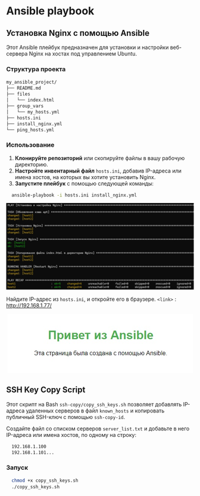 # Ansible playbook

## Установка Nginx с помощью Ansible
Этот Ansible плейбук предназначен для установки и настройки веб-сервера Nginx на хостах под управлением Ubuntu.

### Структура проекта
```text
my_ansible_project/
├── README.md
├── files
│   └── index.html
├── group_vars
│   └── my_hosts.yml
├── hosts.ini
├── install_nginx.yml
└── ping_hosts.yml
```

### Использование
1. **Клонируйте репозиторий** или скопируйте файлы в вашу рабочую директорию.
2. **Настройте инвентарный файл** `hosts.ini`, добавив IP-адреса или имена хостов, на которых вы хотите установить Nginx.
3. **Запустите плейбук** с помощью следующей команды:
```bash
  ansible-playbook -i hosts.ini install_nginx.yml  
```
<p align="center">
  <img src="ans_nginx1.jpg" alt="ansible_nginx" />
</p>

Найдите IP-адрес из `hosts.ini`, и откройте его в браузере. `<link>` : <http://192.168.1.77/>
<p align="center">
  <img src="ans_nginx2.jpg" alt="ansible_nginx" />
</p>

## SSH Key Copy Script
Этот скрипт на Bash `ssh-copy/copy_ssh_keys.sh` позволяет добавлять IP-адреса удаленных серверов в файл `known_hosts` и копировать публичный SSH-ключ с помощью `ssh-copy-id`.

Создайте файл со списком серверов `server_list.txt` и добавьте в него IP-адреса или имена хостов, по одному на строку:
```text
  192.168.1.100
  192.168.1.101...
```

### Запуск
```bash
  chmod +x copy_ssh_keys.sh
  ./copy_ssh_keys.sh
```
